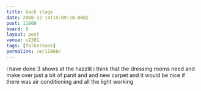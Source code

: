 ```yaml
---
title: back stage
date: 2008-12-14T15:09:28.000Z
post: 11860
board: 8
layout: post
venue: v2381
tags: [folkestone]
permalink: /m/11860/
---
```

i have done 3 shows at the hazzlit i think that the dressing rooms need and make over just a bit of panit and and new carpet and it would be nice if there was air conditioning and all the light working
